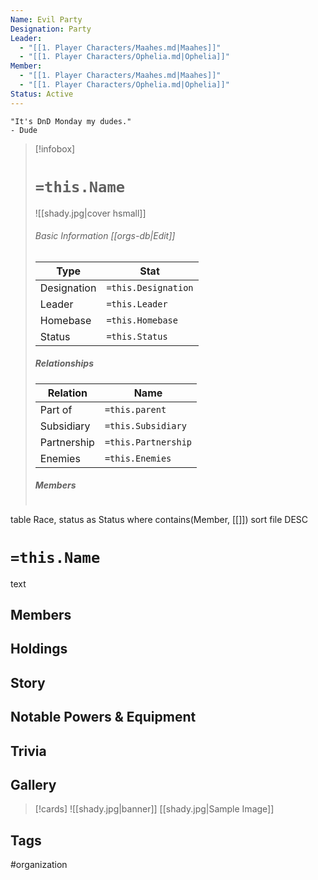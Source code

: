 ```yaml
---
Name: Evil Party
Designation: Party
Leader:
  - "[[1. Player Characters/Maahes.md|Maahes]]"
  - "[[1. Player Characters/Ophelia.md|Ophelia]]"
Member:
  - "[[1. Player Characters/Maahes.md|Maahes]]"
  - "[[1. Player Characters/Ophelia.md|Ophelia]]"
Status: Active
---
```

	"It's DnD Monday my dudes." 
	- Dude

> [!infobox]
> # `=this.Name`
> ![[shady.jpg|cover hsmall]]
> ###### Basic Information [[orgs-db|Edit]]
> | Type | Stat |
> | ---- | ---- |
> |Designation|`=this.Designation`|
> | Leader | `=this.Leader` |
> | Homebase | `=this.Homebase` |
> | Status | `=this.Status` |
> ##### Relationships
> | Relation| Name |
> | ---- | ---- |
> |Part of|`=this.parent`|
> |Subsidiary | `=this.Subsidiary`| 
> |Partnership|`=this.Partnership`|
> |Enemies|`=this.Enemies`|
> ##### Members
> ```dataview
table Race, status as Status
where contains(Member, [[]])
sort file DESC

# `=this.Name`
text
## Members
## Holdings
## Story
## Notable Powers & Equipment
## Trivia

## Gallery
>[!cards]
>![[shady.jpg|banner]]
>[[shady.jpg|Sample Image]]
>

## Tags
#organization